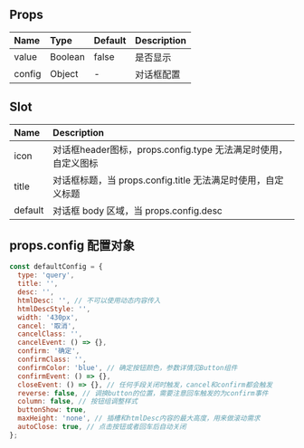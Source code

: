## Props

| Name      |    Type  | Default  | Description |
| :-------- | :--------| :------- | :--- |
| value     | Boolean |  false | 是否显示 |
| config    |   Object |  -  | 对话框配置 |


## Slot
| Name     | Description |
| :-------- | :--------|
| icon     | 对话框header图标，props.config.type 无法满足时使用，自定义图标 |
| title     | 对话框标题，当 props.config.title 无法满足时使用，自定义标题 |
| default     | 对话框 body 区域，当 props.config.desc | props.config.htmlDesc 无法满足时使用，自定义内容 |

## props.config 配置对象

```javascript
const defaultConfig = {
  type: 'query',
  title: '',
  desc: '',
  htmlDesc: '', // 不可以使用动态内容传入
  htmlDescStyle: '',
  width: '430px',
  cancel: '取消',
  cancelClass: '',
  cancelEvent: () => {},
  confirm: '确定',
  confirmClass: '',
  confirmColor: 'blue', // 确定按钮颜色，参数详情见Button组件
  confirmEvent: () => {},
  closeEvent: () => {}, // 任何手段关闭时触发，cancel和confirm都会触发
  reverse: false, // 调换button的位置，需要注意回车触发的为confirm事件
  column: false, // 按钮组调整样式
  buttonShow: true,
  maxHeight: 'none', // 插槽和htmlDesc内容的最大高度，用来做滚动需求
  autoClose: true, // 点击按钮或者回车后自动关闭
};
```

